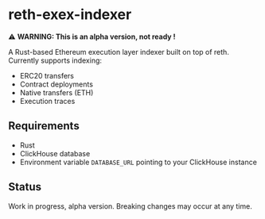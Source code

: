 # reth-exex-indexer

⚠️ **WARNING: This is an alpha version, not ready !**

A Rust-based Ethereum execution layer indexer built on top of reth. Currently supports indexing:
- ERC20 transfers
- Contract deployments
- Native transfers (ETH)
- Execution traces

## Requirements
- Rust
- ClickHouse database
- Environment variable `DATABASE_URL` pointing to your ClickHouse instance

## Status
Work in progress, alpha version. Breaking changes may occur at any time. 